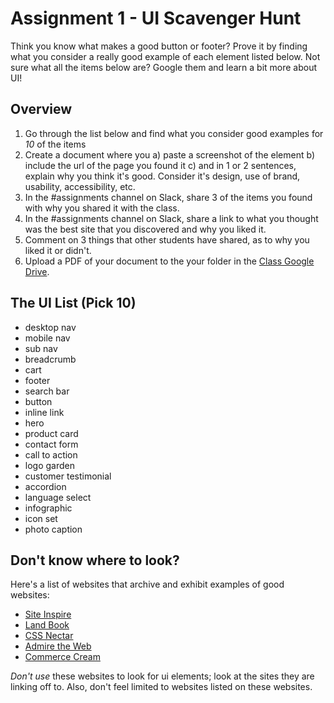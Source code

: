 # Assignment 1 - UI Scavenger Hunt
Think you know what makes a good button or footer? Prove it by finding what you consider a really good example of each element listed below. Not sure what all the items below are? Google them and learn a bit more about UI!
## Overview
1. Go through the list below and find what you consider good examples for *10* of the items
2. Create a document where you a) paste a screenshot of the element b) include the url of the page you found it c) and in 1 or 2 sentences, explain why you think it's good. Consider it's design, use of brand, usability, accessibility, etc. 
3. In the #assignments channel on Slack, share 3 of the items you found with why you shared it with the class.
4. In the #assignments channel on Slack, share a link to what you thought was the best site that you discovered and why you liked it.  
5. Comment on 3 things that other students have shared, as to why you liked it or didn't.
6. Upload a PDF of your document to the your folder in the [Class Google Drive](https://drive.google.com/drive/folders/1SjKroRLr_VBNwlM3DVFWo1PLAg9FTAtL?usp=sharing).

## The UI List (Pick 10)
- desktop nav
- mobile nav
- sub nav
- breadcrumb  
- cart
- footer  
- search bar
- button  
- inline link  
- hero  
- product card    
- contact form  
- call to action  
- logo garden  
- customer testimonial 
- accordion 
- language select 
- infographic  
- icon set  
- photo caption  

## Don't know where to look?
Here's a list of websites that archive and exhibit examples of good websites:
- [Site Inspire](https://www.siteinspire.com/)   
- [Land Book](https://land-book.com/)  
- [CSS Nectar](https://cssnectar.com/)  
- [Admire the Web](https://www.admiretheweb.com/)  
- [Commerce Cream](https://commercecream.com/)  

*Don't use* these websites to look for ui elements; look at the sites they are linking off to. Also, don't feel limited to websites listed on these websites.
